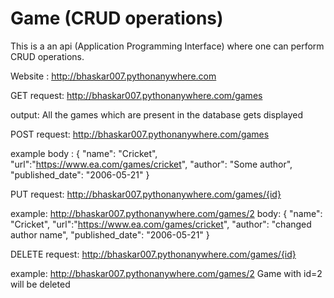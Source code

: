 # Game (CRUD operations)
This is a an api (Application Programming Interface) where one can perform CRUD operations.

Website : http://bhaskar007.pythonanywhere.com

GET request:  http://bhaskar007.pythonanywhere.com/games

output: All the games which are present in the database gets displayed

POST request: http://bhaskar007.pythonanywhere.com/games

example body : {
    "name": "Cricket",
    "url":"https://www.ea.com/games/cricket",
    "author": "Some author",
    "published_date": "2006-05-21"
    }
    
PUT request: http://bhaskar007.pythonanywhere.com/games/{id}

example: http://bhaskar007.pythonanywhere.com/games/2
body: 
{
    "name": "Cricket",
    "url":"https://www.ea.com/games/cricket",
    "author": "changed author name",
    "published_date": "2006-05-21"
    }
    
DELETE request: http://bhaskar007.pythonanywhere.com/games/{id}

example: http://bhaskar007.pythonanywhere.com/games/2
Game with id=2 will be deleted
